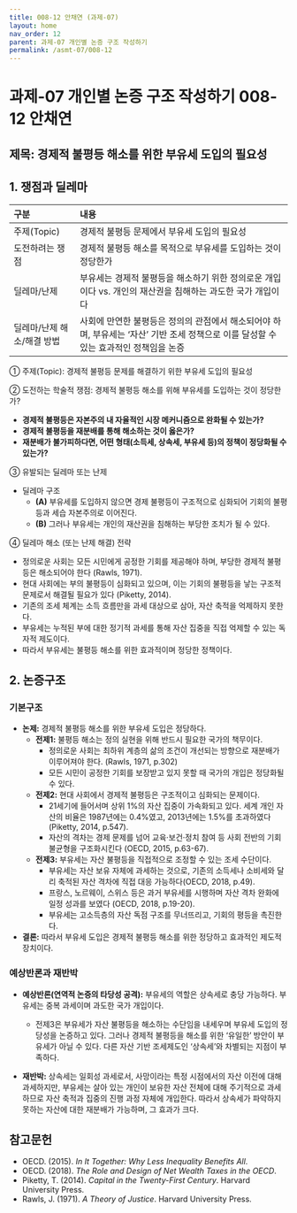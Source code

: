 ```yaml
---
title: 008-12 안채연 (과제-07)
layout: home
nav_order: 12
parent: 과제-07 개인별 논증 구조 작성하기
permalink: /asmt-07/008-12
---
```


# 과제-07 개인별 논증 구조 작성하기 008-12 안채연

## 제목: 경제적 불평등 해소를 위한 부유세 도입의 필요성  

## 1. 쟁점과 딜레마

| 구분 | 내용 |
|:---|:---|
| 주제(Topic) | 경제적 불평등 문제에서 부유세 도입의 필요성 |
| 도전하려는 쟁점 | 경제적 불평등 해소를 목적으로 부유세를 도입하는 것이 정당한가 |
| 딜레마/난제 | 부유세는 경제적 불평등을 해소하기 위한 정의로운 개입이다 vs. 개인의 재산권을 침해하는 과도한 국가 개입이다 |
| 딜레마/난제 해소/해결 방법 | 사회에 만연한 불평등은 정의의 관점에서 해소되어야 하며, 부유세는 ‘자산’ 기반 조세 정책으로 이를 달성할 수 있는 효과적인 정책임을 논증 |

① 주제(Topic): 경제적 불평등 문제를 해결하기 위한 부유세 도입의 필요성 

② 도전하는 학술적 쟁점: 경제적 불평등 해소를 위해 부유세를 도입하는 것이 정당한가? 

- **경제적 불평등은 자본주의 내 자율적인 시장 메커니즘으로 완화될 수 있는가?**  
- **경제적 불평등을 재분배를 통해 해소하는 것이 옳은가?**  
- **재분배가 불가피하다면, 어떤 형태(소득세, 상속세, 부유세 등)의 정책이 정당화될 수 있는가?**

③ 유발되는 딜레마 또는 난제

- 딜레마 구조
  - **(A)** 부유세를 도입하지 않으면 경제 불평등이 구조적으로 심화되어 기회의 불평등과 세습 자본주의로 이어진다.
  - **(B)** 그러나 부유세는 개인의 재산권을 침해하는 부당한 조치가 될 수 있다.

④ 딜레마 해소 (또는 난제 해결) 전략

- 정의로운 사회는 모든 시민에게 공정한 기회를 제공해야 하며, 부당한 경제적 불평등은 해소되어야 한다 (Rawls, 1971).
- 현대 사회에는 부의 불평등이 심화되고 있으며, 이는 기회의 불평등을 낳는 구조적 문제로서 해결될 필요가 있다 (Piketty, 2014).
- 기존의 조세 체계는 소득 흐름만을 과세 대상으로 삼아, 자산 축적을 억제하지 못한다.
- 부유세는 누적된 부에 대한 정기적 과세를 통해 자산 집중을 직접 억제할 수 있는 독자적 제도이다. 
- 따라서 부유세는 불평등 해소를 위한 효과적이며 정당한 정책이다.

## 2. 논증구조

### 기본구조

- **논제:** 경제적 불평등 해소를 위한 부유세 도입은 정당하다.
  - **전제1:** 불평등 해소는 정의 실현을 위해 반드시 필요한 국가의 책무이다.
    - 정의로운 사회는 최하위 계층의 삶의 조건이 개선되는 방향으로 재분배가 이루어져야 한다. (Rawls, 1971, p.302)
	- 모든 시민이 공정한 기회를 보장받고 있지 못할 때 국가의 개입은 정당화될 수 있다.
  - **전제2:** 현대 사회에서 경제적 불평등은 구조적이고 심화되는 문제이다.
    - 21세기에 들어서며 상위 1%의 자산 집중이 가속화되고 있다. 세계 개인 자산의 비율은 1987년에는 0.4%였고, 2013년에는 1.5%를 초과하였다(Piketty, 2014, p.547).
    - 자산의 격차는 경제 문제를 넘어 교육·보건·정치 참여 등 사회 전반의 기회 불균형을 구조화시킨다 (OECD, 2015, p.63-67).
  - **전제3:** 부유세는 자산 불평등을 직접적으로 조정할 수 있는 조세 수단이다.
      - 부유세는 자산 보유 자체에 과세하는 것으로, 기존의 소득세나 소비세와 달리 축적된 자산 격차에 직접 대응 가능하다(OECD, 2018, p.49).
      - 프랑스, 노르웨이, 스위스 등은 과거 부유세를 시행하며 자산 격차 완화에 일정 성과를 보였다 (OECD, 2018, p.19-20).
      - 부유세는 고소득층의 자산 독점 구조를 무너뜨리고, 기회의 평등을 촉진한다.
- **결론:** 따라서 부유세 도입은 경제적 불평등 해소를 위한 정당하고 효과적인 제도적 장치이다.  

### 예상반론과 재반박

- **예상반론(연역적 논증의 타당성 공격):** 부유세의 역할은 상속세로 충당 가능하다. 부유세는 중복 과세이며 과도한 국가 개입이다.
  - 전제3은 부유세가 자산 불평등을 해소하는 수단임을 내세우며 부유세 도입의 정당성을 논증하고 있다. 그러나 경제적 불평등을 해소를 위한 ‘유일한’ 방안이 부유세가 아닐 수 있다. 다른 자산 기반 조세제도인 ‘상속세’와 차별되는 지점이 부족하다.

- **재반박:** 상속세는 일회성 과세로서, 사망이라는 특정 시점에서의 자산 이전에 대해 과세하지만, 부유세는 살아 있는 개인이 보유한 자산 전체에 대해 주기적으로 과세하므로 자산 축적과 집중의 진행 과정 자체에 개입한다. 따라서 상속세가 파악하지 못하는 자산에 대한 재분배가 가능하며, 그 효과가 크다.

## 참고문헌

- OECD. (2015). *In It Together: Why Less Inequality Benefits All*.
- OECD. (2018). *The Role and Design of Net Wealth Taxes in the OECD*.
- Piketty, T. (2014). *Capital in the Twenty-First Century*. Harvard University Press.
- Rawls, J. (1971). *A Theory of Justice*. Harvard University Press.